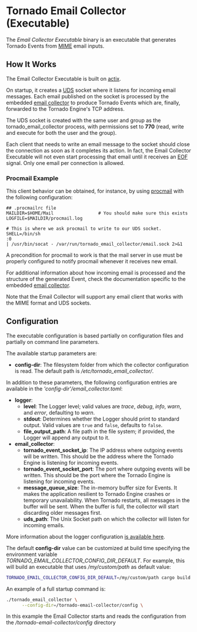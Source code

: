 # Tornado Email Collector (Executable)

The _Email Collector Executable_ binary is an executable that generates Tornado Events from
[MIME](https://en.wikipedia.org/wiki/MIME) email inputs.


## How It Works

The Email Collector Executable is built on
[actix](https://github.com/actix/actix).

On startup, it creates a [UDS](https://en.wikipedia.org/wiki/Unix_domain_socket) 
socket where it listens for incoming email messages. 
Each email published on the socket is processed by the embedded
[email collector](../../../collector/email/doc/README.md)
to produce Tornado Events which are, finally, forwarded to the
Tornado Engine's TCP address.

The UDS socket is created with the same user and group as the tornado_email_collector process,
with permissions set to __770__ (read, write and execute for both the user and the group).

Each client that needs to write an email message to the socket should close the connection
as soon as it completes its action. In fact, the Email Collector Executable will not even start
processing that email until it receives an [EOF](https://en.wikipedia.org/wiki/End-of-file)
signal. Only one email per connection is allowed.


### Procmail Example

This client behavior can be obtained, for instance, by using
[procmail](https://en.wikipedia.org/wiki/Procmail) 
with the following configuration:
```
## .procmailrc file
MAILDIR=$HOME/Mail                 # You should make sure this exists
LOGFILE=$MAILDIR/procmail.log

# This is where we ask procmail to write to our UDS socket.
SHELL=/bin/sh
:0
| /usr/bin/socat - /var/run/tornado_email_collector/email.sock 2>&1
```

A precondition for procmail to work is that the mail server in use must be properly
configured to notify procmail whenever it receives new email.

For additional information about how incoming email is processed and
the structure of the generated Event, check the documentation specific to the 
embedded 
[email collector](../../../collector/email/doc/README.md).

Note that the Email Collector will support any email client that works with the
MIME format and UDS sockets.


## Configuration
The executable configuration is based partially on configuration files and partially on command
line parameters.

The available startup parameters are:
- __config-dir__:  The filesystem folder from which the collector configuration is read.
  The default path is _/etc/tornado_email_collector/_.

In addition to these parameters, the following configuration entries are available in the 
_'config-dir'/email_collector.toml_:
- __logger__:
    - __level__:  The Logger level; valid values are _trace_, _debug_, _info_, _warn_, and
      _error_, defaulting to _warn_.
    - __stdout__:  Determines whether the Logger should print to standard output.
      Valid values are `true` and `false`, defaults to `false`.
    - __file_output_path__:  A file path in the file system; if provided, the Logger will
      append any output to it.
- **email_collector**:
    - **tornado_event_socket_ip**:  The IP address where outgoing events will be written.
      This should be the address where the Tornado Engine is listening for incoming events.
    - **tornado_event_socket_port**:  The port where outgoing events will be written.
      This should be the port where the Tornado Engine is listening for incoming events.
    - **message_queue_size**:  The in-memory buffer size for Events. It makes the application
      resilient to Tornado Engine crashes or temporary unavailability.
      When Tornado restarts, all messages in the buffer will be sent.
      When the buffer is full, the collector will start discarding older messages first.
    - **uds_path**: The Unix Socket path on which the collector will listen for incoming emails.
    
More information about the logger configuration
[is available here](../../../common/logger/doc/README.md).

The default __config-dir__ value can be customized at build time specifying
the environment variable *TORNADO_EMAIL_COLLECTOR_CONFIG_DIR_DEFAULT*. 
For example, this will build an executable that uses */my/custom/path* 
as default value:
```bash
TORNADO_EMAIL_COLLECTOR_CONFIG_DIR_DEFAULT=/my/custom/path cargo build 
```

An example of a full startup command is:
```bash
./tornado_email_collector \
      --config-dir=/tornado-email-collector/config \
```

In this example the Email Collector starts and reads the configuration from 
the _/tornado-email-collector/config_ directory


